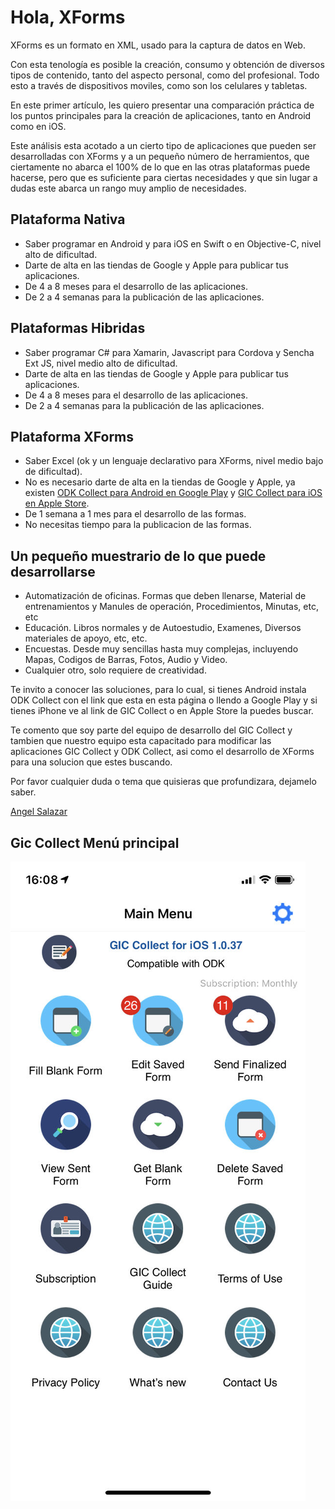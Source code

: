 # Hola, XForms

XForms es un formato en XML, usado para la captura de datos en Web.

Con esta tenología es posible la creación, consumo y obtención de diversos tipos de contenido, tanto del aspecto personal, como del profesional. Todo esto a través de dispositivos moviles, como son los celulares y tabletas.

En este primer artículo, les quiero presentar una comparación práctica de los puntos principales para la creación de aplicaciones, tanto en Android como en iOS.

Este análisis esta acotado a un cierto tipo de aplicaciones que pueden ser desarrolladas con XForms y a un pequeño número de herramientos, que ciertamente no abarca el 100% de lo que en las otras plataformas puede hacerse, pero que es suficiente para ciertas necesidades y que sin lugar a dudas este abarca un rango muy amplio de necesidades.

## Plataforma Nativa

- Saber programar en Android y para iOS en Swift o en Objective-C, nivel alto de dificultad.
- Darte de alta en las tiendas de Google y Apple para publicar tus aplicaciones.
- De 4 a 8 meses para el desarrollo de las aplicaciones.
- De 2 a 4 semanas para la publicación de las aplicaciones.

## Plataformas Hibridas

- Saber programar C# para Xamarin, Javascript para Cordova y Sencha Ext JS, nivel medio alto de dificultad.
- Darte de alta en las tiendas de Google y Apple para publicar tus aplicaciones.
- De 4 a 8 meses para el desarrollo de las aplicaciones.
- De 2 a 4 semanas para la publicación de las aplicaciones.

## Plataforma XForms

- Saber Excel (ok y un lenguaje declarativo para XForms, nivel medio bajo de dificultad).
- No es necesario darte de alta en la tiendas de Google y Apple, ya existen [ODK Collect para Android en Google Play](https://play.google.com/store/apps/details?id=org.odk.collect.android&hl=en) y [GIC Collect para iOS en Apple Store](https://apps.apple.com/mx/app/gic-collect/id1485932698).
- De 1 semana a 1 mes para el desarrollo de las formas.
- No necesitas tiempo para la publicacion de las formas.

## Un pequeño muestrario de lo que puede desarrollarse

- Automatización de oficinas. Formas que deben llenarse, Material de entrenamientos y Manules de operación, Procedimientos, Minutas, etc, etc
- Educación. Libros normales y de Autoestudio, Examenes, Diversos materiales de apoyo, etc, etc.
- Encuestas. Desde muy sencillas hasta muy complejas, incluyendo Mapas, Codigos de Barras, Fotos, Audio y Video.
- Cualquier otro, solo requiere de creatividad.

Te invito a conocer las soluciones, para lo cual, si tienes Android instala ODK Collect con el link que esta en esta página o llendo a Google Play y si tienes iPhone ve al link de GIC Collect o en Apple Store la puedes buscar.

Te comento que soy parte del equipo de desarrollo del GIC Collect y tambien que nuestro equipo esta capacitado para modificar las aplicaciones GIC Collect y ODK Collect, asi como el desarrollo de XForms para una solucion que estes buscando.

Por favor cualquier duda o tema que quisieras que profundizara, dejamelo saber.

[Angel Salazar](https://www.linkedin.com/in/angel-salazar-24b90b5)

## Gic Collect Menú principal

![Gic Collect Menú principal](/imagenes/GicCollectMainMenu.jpg)

